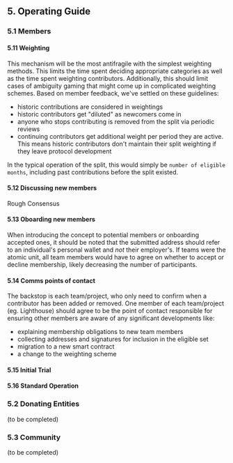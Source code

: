 ## 5. Operating Guide

### 5.1  Members

#### 5.11 Weighting

This mechanism will be the most antifragile with the simplest weighting methods. This limits the time spent deciding appropriate categories as well as the time spent weighting contributors. Additionally, this should limit cases of ambiguity gaming that might come up in complicated weighting schemes. Based on member feedback, we've settled on these guidelines:

- historic contributions are considered in weightings
- historic contributors get "diluted" as newcomers come in
- anyone who stops contributing is removed from the split via periodic reviews
- continuing contributors get additional weight per period they are active. This means historic contributors don't maintain their split weighting if they leave protocol development

In the typical operation of the split, this would simply be `number of eligible months`, including past contributions before the split existed.

#### 5.12 Discussing new members

Rough Consensus

#### 5.13 Oboarding new members

When introducing the concept to potential members or onboarding accepted ones, it should be noted that the submitted address should refer to an individual's personal wallet and *not* their employer's. If teams were the atomic unit, all team members would have to agree on whether to accept or decline membership, likely decreasing the number of participants.

#### 5.14 Comms points of contact

The backstop is each team/project, who only need to confirm when a contributor has been added or removed. One member of each team/project (eg. Lighthouse) should agree to be the point of contact responsible for ensuring other members are aware of any significant developments like:

- explaining membership obligations to new team members
- collecting addresses and signatures for inclusion in the eligible set
- migration to a new smart contract
- a change to the weighting scheme

#### 5.15 Initial Trial



#### 5.16 Standard Operation

### 5.2 Donating Entities

(to be completed)

### 5.3 Community

(to be completed)
